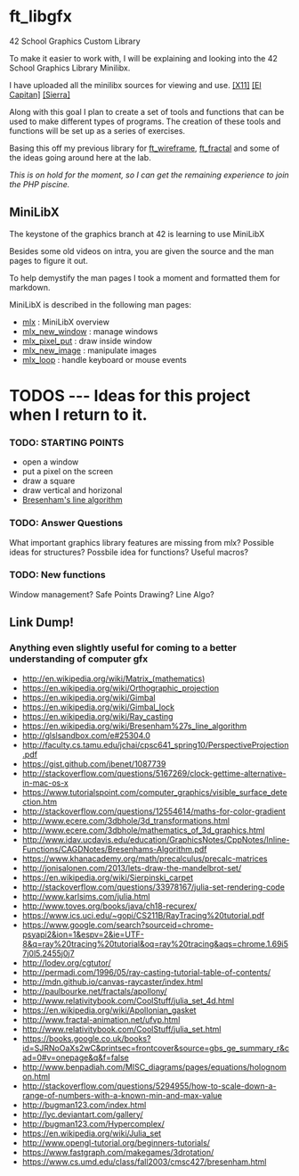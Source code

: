 # ft_libgfx
42 School Graphics Custom Library

To make it easier to work with, I will be explaining and looking into the 42 School Graphics Library Minilibx.

I have uploaded all the minilibx sources for viewing and use.
[[X11]](https://github.com/qst0/ft_libgfx/tree/master/minilibx_X11_sources)
[[El Capitan]](https://github.com/qst0/ft_libgfx/tree/master/minilibx_macos_elcapitan)
[[Sierra]](https://github.com/qst0/ft_libgfx/tree/master/minilibx_macos_sierra)

Along with this goal I plan to create a set of tools and functions that can be used to make different types of programs.
The creation of these tools and functions will be set up as a series of exercises.

Basing this off my previous library for [ft_wireframe](https://github.com/qst0/ft_wireframe), [ft_fractal](https://github.com/qst0/ft_fractal) and some of the ideas going around here at the lab.

*This is on hold for the moment, so I can get the remaining experience to join the PHP piscine.*

## MiniLibX

The keystone of the graphics branch at 42 is learning to use MiniLibX

Besides some old videos on intra, you are given the source and the man pages to figure it out.

To help demystify the man pages I took a moment and formatted them for markdown.

MiniLibX is described in the following man pages:

* [mlx](man_mlx.md) : MiniLibX overview
* [mlx_new_window](man_mlx_new_window.md) : manage windows
* [mlx_pixel_put](man_mlx_pixel_put.md) : draw inside window
* [mlx_new_image](man_mlx_new_image.md) : manipulate images
* [mlx_loop](man_mlx_loop.md) : handle keyboard or mouse events

# TODOS --- Ideas for this project when I return to it.

### TODO: STARTING POINTS

* open a window
* put a pixel on the screen
* draw a square
* draw vertical and horizonal
* [Bresenham's line algorithm](http://graphics.idav.ucdavis.edu/education/GraphicsNotes/Bresenhams-Algorithm.pdf)

### TODO: Answer Questions
What important graphics library features are missing from mlx?
Possible ideas for structures?
Possbile idea for functions?
Useful macros?

### TODO: New functions

Window management?
Safe Points Drawing?
Line Algo?

## Link Dump!
### Anything even slightly useful for coming to a better understanding of computer gfx

* http://en.wikipedia.org/wiki/Matrix_(mathematics)
* https://en.wikipedia.org/wiki/Orthographic_projection
* https://en.wikipedia.org/wiki/Gimbal
* https://en.wikipedia.org/wiki/Gimbal_lock
* https://en.wikipedia.org/wiki/Ray_casting
* https://en.wikipedia.org/wiki/Bresenham%27s_line_algorithm
* http://glslsandbox.com/e#25304.0
* http://faculty.cs.tamu.edu/jchai/cpsc641_spring10/PerspectiveProjection.pdf
* https://gist.github.com/jbenet/1087739
* http://stackoverflow.com/questions/5167269/clock-gettime-alternative-in-mac-os-x
* https://www.tutorialspoint.com/computer_graphics/visible_surface_detection.htm
* http://stackoverflow.com/questions/12554614/maths-for-color-gradient
* http://www.ecere.com/3dbhole/3d_transformations.html
* http://www.ecere.com/3dbhole/mathematics_of_3d_graphics.html
* http://www.idav.ucdavis.edu/education/GraphicsNotes/CppNotes/Inline-Functions/CAGDNotes/Bresenhams-Algorithm.pdf
* https://www.khanacademy.org/math/precalculus/precalc-matrices
* http://jonisalonen.com/2013/lets-draw-the-mandelbrot-set/
* https://en.wikipedia.org/wiki/Sierpinski_carpet
* http://stackoverflow.com/questions/33978167/julia-set-rendering-code
* http://www.karlsims.com/julia.html
* http://www.toves.org/books/java/ch18-recurex/
* https://www.ics.uci.edu/~gopi/CS211B/RayTracing%20tutorial.pdf
* https://www.google.com/search?sourceid=chrome-psyapi2&ion=1&espv=2&ie=UTF-8&q=ray%20tracing%20tutorial&oq=ray%20tracing&aqs=chrome.1.69i57j0l5.2455j0j7
* http://lodev.org/cgtutor/
* http://permadi.com/1996/05/ray-casting-tutorial-table-of-contents/
* http://mdn.github.io/canvas-raycaster/index.html
* http://paulbourke.net/fractals/apollony/
* http://www.relativitybook.com/CoolStuff/julia_set_4d.html
* https://en.wikipedia.org/wiki/Apollonian_gasket
* http://www.fractal-animation.net/ufvp.html
* http://www.relativitybook.com/CoolStuff/julia_set.html
* https://books.google.co.uk/books?id=SJRNoOaXs2wC&printsec=frontcover&source=gbs_ge_summary_r&cad=0#v=onepage&q&f=false
* http://www.benpadiah.com/MISC_diagrams/pages/equations/holognomon.html
* http://stackoverflow.com/questions/5294955/how-to-scale-down-a-range-of-numbers-with-a-known-min-and-max-value
* http://bugman123.com/index.html
* http://lyc.deviantart.com/gallery/
* http://bugman123.com/Hypercomplex/
* https://en.wikipedia.org/wiki/Julia_set
* http://www.opengl-tutorial.org/beginners-tutorials/
* https://www.fastgraph.com/makegames/3drotation/
* https://www.cs.umd.edu/class/fall2003/cmsc427/bresenham.html
